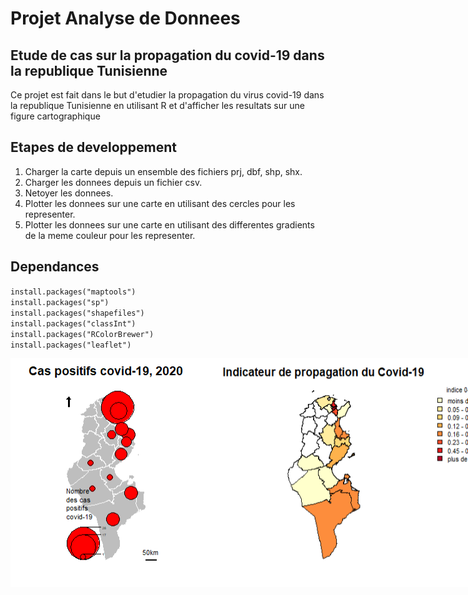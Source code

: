 # Projet Analyse de Donnees

## Etude de cas sur la propagation du covid-19 dans la republique Tunisienne

Ce projet est fait dans le but d'etudier la propagation du virus covid-19 dans la republique Tunisienne en utilisant R et d'afficher les resultats sur une figure cartographique

## Etapes de developpement

1. Charger la carte depuis un ensemble des fichiers prj, dbf, shp, shx.
1. Charger les donnees depuis un fichier csv.
1. Netoyer les donnees.
1. Plotter les donnees sur une carte en utilisant des cercles pour les representer.
1. Plotter les donnees sur une carte en utilisant des differentes gradients de la meme couleur pour les representer.

## Dependances

`install.packages("maptools")`  
`install.packages("sp")`  
`install.packages("shapefiles")`  
`install.packages("classInt")`  
`install.packages("RColorBrewer")`  
`install.packages("leaflet")`  

<div style="display:flex;flex-direction:row;">
<img src="./screenshots/carte-a-cercles.png"/>
<img src="./screenshots/carte-a-couleurs.png"/>
</div>
